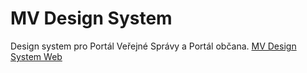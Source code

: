 # MV Design System

Design system pro Portál Veřejné Správy a Portál občana. [MV Design System Web](https://martinsvoboda.github.io/mv-design-system/)


